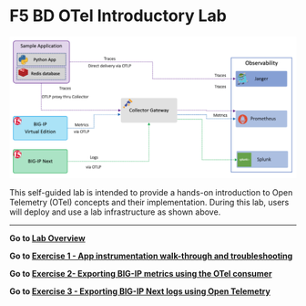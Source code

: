 F5 BD OTel Introductory Lab
============================================================================

<img src="images/labenviron.png" alt="Where's my Image!">

This self-guided lab is intended to provide a hands-on introduction to Open Telemetry (OTel) concepts and their implementation.  During this lab, users will deploy and use a lab infrastructure as shown above.

---
**Go to [Lab Overview](docs/overview.md)**

**Go to [Exercise 1 - App instrumentation walk-through and troubleshooting](docs/ex1.md)**

**Go to [Exercise 2- Exporting BIG-IP metrics using the OTel consumer](docs/ex2.md)**

**Go to [Exercise 3 - Exporting BIG-IP Next logs using Open Telemetry](docs/ex3.md)**
